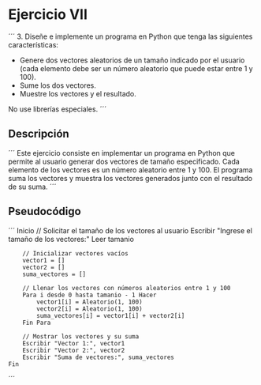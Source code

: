 # Ejercicio VII
´´´
3. Diseñe e implemente un programa en Python que tenga las siguientes características:

- Genere dos vectores aleatorios 
de un tamaño indicado por el usuario (cada elemento debe ser un número aleatorio que puede estar entre 1 y 100).
- Sume los dos vectores.
- Muestre los vectores y el resultado.

No use librerías especiales.
´´´

## Descripción
´´´
Este ejercicio consiste en implementar un programa en Python que permite al usuario generar dos vectores de tamaño especificado. Cada elemento de los vectores es un número aleatorio entre 1 y 100. El programa suma los vectores y muestra los vectores generados junto con el resultado de su suma.
´´´

## Pseudocódigo
´´´
    Inicio
        // Solicitar el tamaño de los vectores al usuario
        Escribir "Ingrese el tamaño de los vectores:"
        Leer tamanio

        // Inicializar vectores vacíos
        vector1 = []
        vector2 = []
        suma_vectores = []

        // Llenar los vectores con números aleatorios entre 1 y 100
        Para i desde 0 hasta tamanio - 1 Hacer
            vector1[i] = Aleatorio(1, 100)
            vector2[i] = Aleatorio(1, 100)
            suma_vectores[i] = vector1[i] + vector2[i]
        Fin Para

        // Mostrar los vectores y su suma
        Escribir "Vector 1:", vector1
        Escribir "Vector 2:", vector2
        Escribir "Suma de vectores:", suma_vectores
    Fin
´´´